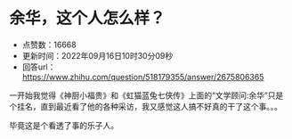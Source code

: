 # 余华，这个人怎么样？
- 点赞数：16668
- 更新时间：2022年09月16日10时30分09秒
- 回答url：https://www.zhihu.com/question/518179355/answer/2675806365
<body>
 <p data-pid="51nT0Ay8">一开始我觉得《神厨小福贵》和《虹猫蓝兔七侠传》上面的“文学顾问:余华”只是个挂名，直到最近看了他的各种采访，我又感觉这人搞不好真的干了这个事。。。</p>
 <p data-pid="HC0EWWKg">毕竟这是个看透了事的乐子人。</p>
</body>